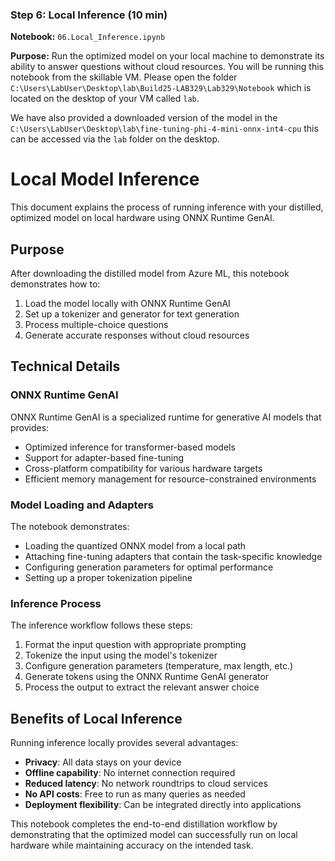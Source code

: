 ### Step 6: Local Inference (10 min)

**Notebook:** `06.Local_Inference.ipynb`

**Purpose:** Run the optimized model on your local machine to demonstrate its ability to answer questions without cloud resources. You will be running this notebook from the skillable VM. Please open the folder `C:\Users\LabUser\Desktop\lab\Build25-LAB329\Lab329\Notebook` which is located on the desktop of your VM called `lab`.

We have also provided a downloaded version of the model in the `C:\Users\LabUser\Desktop\lab\fine-tuning-phi-4-mini-onnx-int4-cpu` this can be accessed via the `lab` folder on the desktop.

# Local Model Inference

This document explains the process of running inference with your distilled, optimized model on local hardware using ONNX Runtime GenAI.

## Purpose

After downloading the distilled model from Azure ML, this notebook demonstrates how to:
1. Load the model locally with ONNX Runtime GenAI
2. Set up a tokenizer and generator for text generation
3. Process multiple-choice questions
4. Generate accurate responses without cloud resources

## Technical Details

### ONNX Runtime GenAI

ONNX Runtime GenAI is a specialized runtime for generative AI models that provides:
- Optimized inference for transformer-based models
- Support for adapter-based fine-tuning
- Cross-platform compatibility for various hardware targets
- Efficient memory management for resource-constrained environments

### Model Loading and Adapters

The notebook demonstrates:
- Loading the quantized ONNX model from a local path
- Attaching fine-tuning adapters that contain the task-specific knowledge
- Configuring generation parameters for optimal performance
- Setting up a proper tokenization pipeline

### Inference Process

The inference workflow follows these steps:
1. Format the input question with appropriate prompting
2. Tokenize the input using the model's tokenizer
3. Configure generation parameters (temperature, max length, etc.)
4. Generate tokens using the ONNX Runtime GenAI generator
5. Process the output to extract the relevant answer choice

## Benefits of Local Inference

Running inference locally provides several advantages:
- **Privacy**: All data stays on your device
- **Offline capability**: No internet connection required
- **Reduced latency**: No network roundtrips to cloud services
- **No API costs**: Free to run as many queries as needed
- **Deployment flexibility**: Can be integrated directly into applications

This notebook completes the end-to-end distillation workflow by demonstrating that the optimized model can successfully run on local hardware while maintaining accuracy on the intended task.
